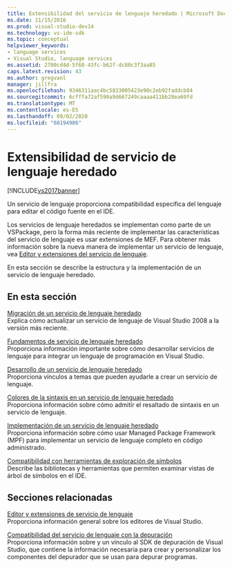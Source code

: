 ```yaml
---
title: Extensibilidad del servicio de lenguaje heredado | Microsoft Docs
ms.date: 11/15/2016
ms.prod: visual-studio-dev14
ms.technology: vs-ide-sdk
ms.topic: conceptual
helpviewer_keywords:
- language services
- Visual Studio, language services
ms.assetid: 2700cd4d-5f68-43fc-b62f-dc80c3f3aa85
caps.latest.revision: 43
ms.author: gregvanl
manager: jillfra
ms.openlocfilehash: 9346311aac4bc5833005423e90c2eb92faddcb84
ms.sourcegitcommit: 6cfffa72af599a9d667249caaaa411bb28ea69fd
ms.translationtype: MT
ms.contentlocale: es-ES
ms.lasthandoff: 09/02/2020
ms.locfileid: "68194986"
---
```

# <a name="legacy-language-service-extensibility"></a>Extensibilidad de servicio de lenguaje heredado
[!INCLUDE[vs2017banner](../../includes/vs2017banner.md)]

Un servicio de lenguaje proporciona compatibilidad específica del lenguaje para editar el código fuente en el IDE.  
  
 Los servicios de lenguaje heredados se implementan como parte de un VSPackage, pero la forma más reciente de implementar las características del servicio de lenguaje es usar extensiones de MEF. Para obtener más información sobre la nueva manera de implementar un servicio de lenguaje, vea [Editor y extensiones del servicio de lenguaje](../../extensibility/editor-and-language-service-extensions.md).  
  
 En esta sección se describe la estructura y la implementación de un servicio de lenguaje heredado.  
  
## <a name="in-this-section"></a>En esta sección  
 [Migración de un servicio de lenguaje heredado](../../extensibility/internals/migrating-a-legacy-language-service.md)  
 Explica cómo actualizar un servicio de lenguaje de Visual Studio 2008 a la versión más reciente.  
  
 [Fundamentos de servicio de lenguaje heredado](../../extensibility/internals/legacy-language-service-essentials.md)  
 Proporciona información importante sobre cómo desarrollar servicios de lenguaje para integrar un lenguaje de programación en Visual Studio.  
  
 [Desarrollo de un servicio de lenguaje heredado](../../extensibility/internals/developing-a-legacy-language-service.md)  
 Proporciona vínculos a temas que pueden ayudarle a crear un servicio de lenguaje.  
  
 [Colores de la sintaxis en un servicio de lenguaje heredado](../../extensibility/internals/syntax-coloring-in-a-legacy-language-service.md)  
 Proporciona información sobre cómo admitir el resaltado de sintaxis en un servicio de lenguaje.  
  
 [Implementación de un servicio de lenguaje heredado](../../extensibility/internals/implementing-a-legacy-language-service1.md)  
 Proporciona información sobre cómo usar Managed Package Framework (MPF) para implementar un servicio de lenguaje completo en código administrado.  
  
 [Compatibilidad con herramientas de exploración de símbolos](../../extensibility/internals/supporting-symbol-browsing-tools.md)  
 Describe las bibliotecas y herramientas que permiten examinar vistas de árbol de símbolos en el IDE.  
  
## <a name="related-sections"></a>Secciones relacionadas  
 [Editor y extensiones de servicio de lenguaje](../../extensibility/editor-and-language-service-extensions.md)  
 Proporciona información general sobre los editores de Visual Studio.  
  
 [Compatibilidad del servicio de lenguaje con la depuración](../../extensibility/internals/language-service-support-for-debugging.md)  
 Proporciona información sobre y un vínculo al SDK de depuración de Visual Studio, que contiene la información necesaria para crear y personalizar los componentes del depurador que se usan para depurar programas.
